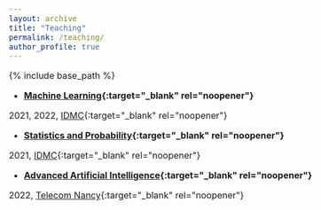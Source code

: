 ```yaml
---
layout: archive
title: "Teaching"
permalink: /teaching/
author_profile: true
---
```


<style type="text/css"> body{ font-size: 12pt; } </style>

{% include base_path %}

* **[Machine Learning](https://sites.google.com/site/marianneclausel/home/lectures-2021-2022/m1-nlp-sco?authuser=0){:target="_blank" rel="noopener"}**

2021, 2022, [IDMC](https://idmc.univ-lorraine.fr/){:target="_blank" rel="noopener"}

* **[Statistics and Probability](https://sites.google.com/site/marianneclausel/home/lectures-2021-2022/m1-nlp-sco?authuser=0){:target="_blank" rel="noopener"}**

2021, [IDMC](https://idmc.univ-lorraine.fr/){:target="_blank" rel="noopener"}

* **[Advanced Artificial Intelligence](https://telecomnancy.univ-lorraine.fr/training/3eme-annee/?lang=en){:target="_blank" rel="noopener"}**

2022, [Telecom Nancy](https://telecomnancy.univ-lorraine.fr/?lang=en){:target="_blank" rel="noopener"}

